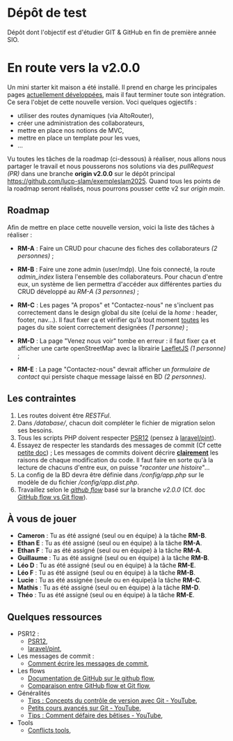 # Dépôt de test

Dépôt dont l'objectif est d'étudier GIT & GitHub en fin de première année SIO.

# En route vers la v2.0.0

Un mini starter kit maison a été installé. Il prend en charge les principales pages <u>actuellement développées</u>, mais il faut terminer toute son intégration. Ce sera l'objet de cette nouvelle version. Voci quelques ogjectifs :

- utiliser des routes dynamiques (via AltoRouter),
- créer une administration des collaborateurs,
- mettre en place nos notions de MVC,
- mettre en place un template pour les vues,
- ...

Vu toutes les tâches de la roadmap (ci-dessous) à réaliser, nous allons nous partager le travail et nous pousserons nos solutions via des _pullRequest (PR)_ dans une branche __origin v2.0.0__ sur le dépôt principal https://github.com/lucp-slam/exempleslam2025. Quand tous les points de la roadmap seront réalisés, nous pourrons pousser cette v2 sur _origin main_.

## Roadmap

Afin de mettre en place cette nouvelle version, voici la liste des tâches à réaliser :

- **RM-A** : Faire un CRUD pour chacune des fiches des collaborateurs *(2 personnes)* ;

- **RM-B** : Faire une zone admin (user/mdp). Une fois connecté, la route _admin_index_ listera l'ensemble des collaborateurs. Pour chacun d'entre eux, un système de lien permettra d'accéder aux différentes parties du CRUD développé au _RM-A_ *(3 personnes)* ;

- **RM-C** : Les pages "A propos" et "Contactez-nous" ne s'incluent pas correctement dans le design global du site (celui de la *home* : header, footer, nav...). Il faut fixer ça et vérifier qu'à tout moment <u>toutes</u> les pages du site soient correctement designées *(1 personne)* ;

- **RM-D** : La page "Venez nous voir" tombe en erreur : il faut fixer ça et afficher une carte openStreetMap avec la librairie [LaefletJS](https://nouvelle-techno.fr/articles/inserer-une-carte-openstreetmap-sur-votre-site-reactualise) *(1 personne)* ;

- **RM-E** : La page "Contactez-nous" devrait afficher un _formulaire de contact_ qui persiste chaque message laissé en BD *(2 personnes)*.

## Les contraintes

1. Les routes doivent être _RESTFul_.
2. Dans _/database/_, chacun doit compléter le fichier de migration selon ses besoins.
3. Tous les scripts PHP doivent respecter [PSR12](https://www.php-fig.org/psr/psr-12/) (pensez à [laravel/pint](https://packagist.org/packages/laravel/pint)).
4. Essayez de respecter les standards des messages de commit (Cf cette [petite doc](https://cbea.ms/git-commit/)) ; Les messages de commits doivent décrire **<u>clairement</u>** les raisons de chaque modification du code. Il faut faire en sorte qu'à la lecture de chacuns d'entre eux, on puisse "*raconter une histoire*"...
5. La config de la BD devra être définie dans */config/app.php* sur le modèle de du fichier */config/app.dist.php*.
6. Travaillez selon le [_github flow_](https://docs.github.com/fr/get-started/using-github/github-flow) basé sur la branche *v2.0.0* (Cf. doc [GitHub flow vs Git flow](https://medium.com/@yanminthwin/understanding-github-flow-and-git-flow-957bc6e12220)).

## À vous de jouer

- **Cameron** : Tu as été assigné (seul ou en équipe) à la tâche **RM-B**.
- **Ethan E** : Tu as été assigné (seul ou en équipe) à la tâche **RM-A**.
- **Ethan F** : Tu as été assigné (seul ou en équipe) à la tâche **RM-A**.
- **Guillaume** : Tu as été assigné (seul ou en équipe) à la tâche **RM-B**.
- **Léo D** : Tu as été assigné (seul ou en équipe) à la tâche **RM-E**.
- **Léo F** : Tu as été assigné (seul ou en équipe) à la tâche **RM-B**.
- **Lucie** : Tu as été assignée (seule ou en équipe)à la tâche **RM-C**.
- **Mathis** : Tu as été assigné (seul ou en équipe) à la tâche **RM-D**.
- **Théo** : Tu as été assigné (seul ou en équipe) à la tâche **RM-E**.

## Quelques ressources

* PSR12 :
  * [PSR12](https://www.php-fig.org/psr/psr-12/),
  * [laravel/pint](https://packagist.org/packages/laravel/pint),
* Les messages de commit :
  * [Comment écrire les messages de commit](https://cbea.ms/git-commit/),
* Les flows
  * [Documentation de GitHub sur le github flow](https://docs.github.com/fr/get-started/using-github/github-flow),
  * [Comparaison entre GitHub flow et Git flow](https://medium.com/@yanminthwin/understanding-github-flow-and-git-flow-957bc6e12220),
* Généralités
  * [Tips : Concepts du contrôle de version avec Git - YouTube](https://www.youtube.com/watch?v=Uszj_k0DGsg),
  * [Petits cours avancés sur Git - YouTube](https://www.youtube.com/playlist?list=PLyCj4RCToz5DRDx3sJ4iW9i8D2G8OdHYH),
  * [Tips : Comment défaire des bêtises - YouTube](https://www.youtube.com/watch?v=lX9hsdsAeTk),
* Tools
  * [Conflicts tools](https://blog.xoxzo.com/2019/03/29/my-favorite-tools-to-resolve-git-merge-conflicts/),